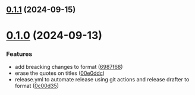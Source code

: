 ## [0.1.1](https://github.com/LeandroColombo111/Releases/compare/v0.1.0...v0.1.1) (2024-09-15)



# [0.1.0](https://github.com/LeandroColombo111/Releases/compare/0c00d354fc58078e50e7a9ecaa7a99038adfe69b...v0.1.0) (2024-09-13)


### Features

* add breacking changes to format ([6987f68](https://github.com/LeandroColombo111/Releases/commit/6987f685e69562c72b06d0923e6fb309e7626337))
* erase the quotes on titles ([00e0ddc](https://github.com/LeandroColombo111/Releases/commit/00e0ddc92e9d2ae7108001c05b5b7261ecb03fe0))
* release.yml to automate release using git actions and release drafter to format ([0c00d35](https://github.com/LeandroColombo111/Releases/commit/0c00d354fc58078e50e7a9ecaa7a99038adfe69b))



